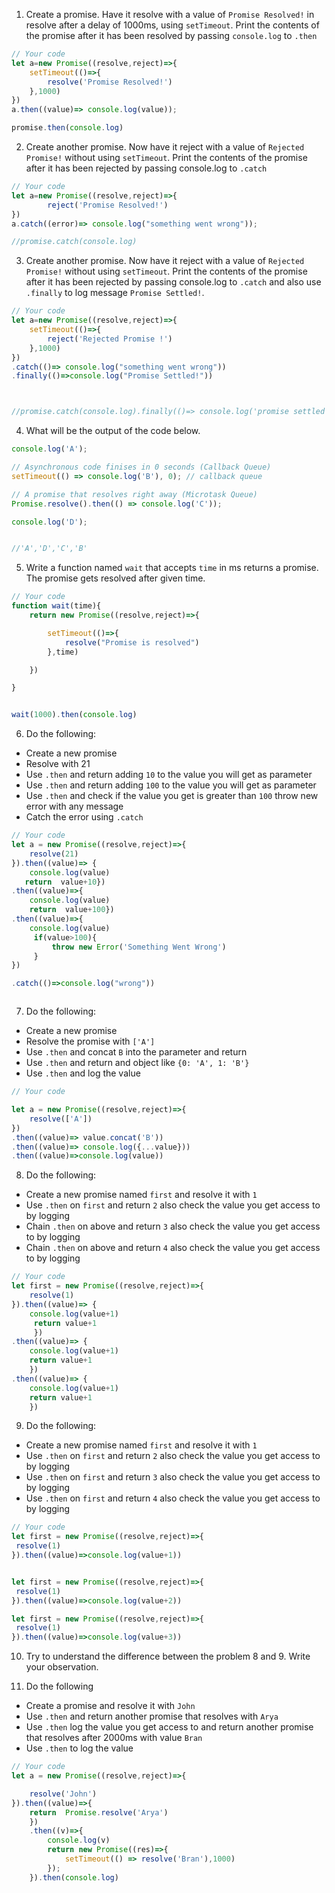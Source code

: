 1. Create a promise. Have it resolve with a value of `Promise Resolved!` in resolve after a delay of 1000ms, using `setTimeout`. Print the contents of the promise after it has been resolved by passing `console.log` to `.then`

```js
// Your code
let a=new Promise((resolve,reject)=>{
    setTimeout(()=>{
        resolve('Promise Resolved!')
    },1000)
})
a.then((value)=> console.log(value));

promise.then(console.log)


```

2. Create another promise. Now have it reject with a value of `Rejected Promise!` without using `setTimeout`. Print the contents of the promise after it has been rejected by passing console.log to `.catch`

```js
// Your code
let a=new Promise((resolve,reject)=>{ 
        reject('Promise Resolved!')
})
a.catch((error)=> console.log("something went wrong"));

//promise.catch(console.log)
```

3. Create another promise. Now have it reject with a value of `Rejected Promise!` without using `setTimeout`. Print the contents of the promise after it has been rejected by passing console.log to `.catch` and also use `.finally` to log message `Promise Settled!`.

```js
// Your code
let a=new Promise((resolve,reject)=>{
    setTimeout(()=>{
        reject('Rejected Promise !')
    },1000)
})
.catch(()=> console.log("something went wrong"))
.finally(()=>console.log("Promise Settled!"))



//promise.catch(console.log).finally(()=> console.log('promise settled'));
```

4. What will be the output of the code below.

```js
console.log('A');

// Asynchronous code finises in 0 seconds (Callback Queue)
setTimeout(() => console.log('B'), 0); // callback queue

// A promise that resolves right away (Microtask Queue)
Promise.resolve().then(() => console.log('C'));

console.log('D');


//'A','D','C','B'

```

5. Write a function named `wait` that accepts `time` in ms returns a promise. The promise gets resolved after given time.

```js
// Your code
function wait(time){
    return new Promise((resolve,reject)=>{

        setTimeout(()=>{
            resolve("Promise is resolved")
        },time)

    })

}


wait(1000).then(console.log)
```

6. Do the following:

- Create a new promise
- Resolve with 21
- Use `.then` and return adding `10` to the value you will get as parameter
- Use `.then` and return adding `100` to the value you will get as parameter
- Use `.then` and check if the value you get is greater than `100` throw new error with any message
- Catch the error using `.catch`

```js
// Your code
let a = new Promise((resolve,reject)=>{
    resolve(21)
}).then((value)=> {
    console.log(value)
   return  value+10})
.then((value)=>{
    console.log(value)
    return  value+100})
.then((value)=>{
    console.log(value)
     if(value>100){
         throw new Error('Something Went Wrong')
     }
})

.catch(()=>console.log("wrong"))



```

7. Do the following:

- Create a new promise
- Resolve the promise with `['A']`
- Use `.then` and concat `B` into the parameter and return
- Use `.then` and return and object like `{0: 'A', 1: 'B'}`
- Use `.then` and log the value

```js
// Your code

let a = new Promise((resolve,reject)=>{
    resolve(['A'])
})
.then((value)=> value.concat('B'))
.then((value)=> console.log({...value}))
.then((value)=>console.log(value))

```

8. Do the following:

- Create a new promise named `first` and resolve it with `1`
- Use `.then` on `first` and return `2` also check the value you get access to by logging
- Chain `.then` on above and return `3` also check the value you get access to by logging
- Chain `.then` on above and return `4` also check the value you get access to by logging

```js
// Your code
let first = new Promise((resolve,reject)=>{
    resolve(1)
}).then((value)=> { 
    console.log(value+1)
     return value+1
     })
.then((value)=> { 
    console.log(value+1)
    return value+1
    })
.then((value)=> { 
    console.log(value+1)
    return value+1
    })
```

9. Do the following:

- Create a new promise named `first` and resolve it with `1`
- Use `.then` on `first` and return `2` also check the value you get access to by logging
- Use `.then` on `first` and return `3` also check the value you get access to by logging
- Use `.then` on `first` and return `4` also check the value you get access to by logging

```js
// Your code
let first = new Promise((resolve,reject)=>{
 resolve(1)
}).then((value)=>console.log(value+1))


let first = new Promise((resolve,reject)=>{
 resolve(1)
}).then((value)=>console.log(value+2))

let first = new Promise((resolve,reject)=>{
 resolve(1)
}).then((value)=>console.log(value+3))
```

10. Try to understand the difference between the problem 8 and 9. Write your observation.


11. Do the following

- Create a promise and resolve it with `John`
- Use `.then` and return another promise that resolves with `Arya`
- Use `.then` log the value you get access to and return another promise that resolves after 2000ms with value `Bran`
- Use `.then` to log the value

```js
// Your code
let a = new Promise((resolve,reject)=>{

    resolve('John')
}).then((value)=>{
    return  Promise.resolve('Arya')
    })
    .then((v)=>{
        console.log(v)
        return new Promise((res)=>{
            setTimeout(() => resolve('Bran'),1000)
        });
    }).then(console.log)

```
